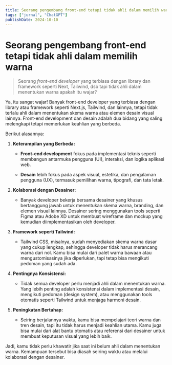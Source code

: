 ```yaml
---
title: Seorang pengembang front-end tetapi tidak ahli dalam memilih warna
tags: ["jurnal", "ChatGPT"]
publishDate: 2024-10-10
---
```


# Seorang pengembang front-end tetapi tidak ahli dalam memilih warna

> Seorang _front-end developer_ yang terbiasa dengan library dan framework seperti Next, Tailwind, dsb tapi tidak ahli dalam menentukan warna apakah itu wajar?

Ya, itu sangat wajar! Banyak front-end developer yang terbiasa dengan library atau framework seperti Next.js, Tailwind, dan lainnya, tetapi tidak terlalu ahli dalam menentukan skema warna atau elemen desain visual lainnya. Front-end development dan desain adalah dua bidang yang saling melengkapi tetapi memerlukan keahlian yang berbeda.

Berikut alasannya:

1. **Keterampilan yang Berbeda:**

   - **Front-end development** fokus pada implementasi teknis seperti membangun antarmuka pengguna (UI), interaksi, dan logika aplikasi web.

   - **Desain** lebih fokus pada aspek visual, estetika, dan pengalaman pengguna (UX), termasuk pemilihan warna, tipografi, dan tata letak.

2. **Kolaborasi dengan Desainer:**

   - Banyak developer bekerja bersama desainer yang khusus bertanggung jawab untuk menentukan skema warna, branding, dan elemen visual lainnya. Desainer sering menggunakan tools seperti Figma atau Adobe XD untuk membuat wireframe dan mockup yang kemudian diimplementasikan oleh developer.

3. **Framework seperti Tailwind:**

   - Tailwind CSS, misalnya, sudah menyediakan skema warna dasar yang cukup lengkap, sehingga developer tidak harus merancang warna dari nol. Kamu bisa mulai dari palet warna bawaan atau mengustomisasinya jika diperlukan, tapi tetap bisa mengikuti pedoman yang sudah ada.

4. **Pentingnya Konsistensi:**

   - Tidak semua developer perlu menjadi ahli dalam menentukan warna. Yang lebih penting adalah konsistensi dalam implementasi desain, mengikuti pedoman (design system), atau menggunakan tools otomatis seperti Tailwind untuk menjaga harmoni desain.

5. **Peningkatan Bertahap:**

   - Seiring berjalannya waktu, kamu bisa mempelajari teori warna dan tren desain, tapi itu tidak harus menjadi keahlian utama. Kamu juga bisa mulai dari alat bantu otomatis atau referensi dari desainer untuk membuat keputusan visual yang lebih baik.

Jadi, kamu tidak perlu khawatir jika saat ini belum ahli dalam menentukan warna. Kemampuan tersebut bisa diasah seiring waktu atau melalui kolaborasi dengan desainer.
